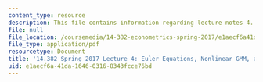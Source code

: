 ```yaml
---
content_type: resource
description: This file contains information regarding lecture notes 4.
file: null
file_location: /coursemedia/14-382-econometrics-spring-2017/e1aecf6a41da164603168343fcce76bd_MIT14_382S17_lec4.pdf
file_type: application/pdf
resourcetype: Document
title: '14.382 Spring 2017 Lecture 4: Euler Equations, Nonlinear GMM, and Other Adventures'
uid: e1aecf6a-41da-1646-0316-8343fcce76bd
---
```

